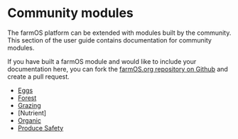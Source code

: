 # Community modules

The farmOS platform can be extended with modules built by the community. This
section of the user guide contains documentation for community modules.

If you have built a farmOS module and would like to include your documentation
here, you can fork the [farmOS.org repository on Github] and create a pull
request.

* [Eggs]
* [Forest]
* [Grazing]
* [Nutrient]
* [Organic]
* [Produce Safety]

[farmOS.org repository on Github]: https://github.com/farmOS/farmOS.org
[Eggs]: /guide/contrib/eggs
[Forest]: /guide/contrib/forest
[Grazing]: /guide/contrib/grazing
[Nutrient management]: /guide/contrib/nutrient
[Organic]: /guide/contrib/organic
[Produce Safety]: /guide/contrib/produce-safety

